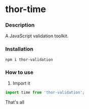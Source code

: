 # thor-time

### Description
A JavaScript validation toolkit.

### Installation

```
npm i thor-validation
```

### How to use

1. Import it
```javascript
import time from 'thor-validation';
```


That's all
